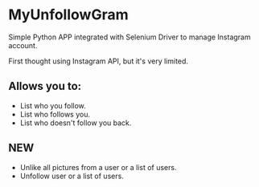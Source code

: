 # MyUnfollowGram

Simple Python APP integrated with Selenium Driver to manage Instagram account.

First thought using Instagram API, but it's very limited.

## Allows you to:

- List who you follow.
- List who follows you.
- List who doesn't follow you back.

## NEW

- Unlike all pictures from a user or a list of users.
- Unfollow user or a list of users.
